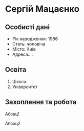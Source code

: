 <html lang="uk">
<head>
</head>
<body>
    <h1>Сергій Мацаєнко</h1>
    <h2>Особисті дані</h2>
    <ul>
        <li>Рік народження: 1986</li>
        <li>Стать: чоловіча</li>
        <li>Місто: Київ</li>
        <li>Адреса:...</li>
     </ul>
     <h2>Освіта</h2>
     <ol>
         <li>Школа</li>
         <li>Університет</li>
     </ol>
     <h2>Захоплення та робота</h2>
     <p>
       Абзац1
     <p>
       Абзац2
</body>
</html>
